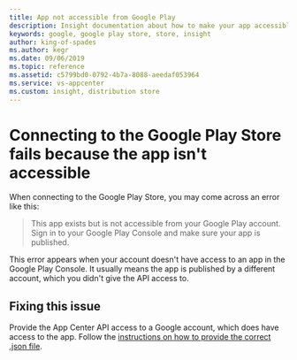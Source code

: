 ```yaml
---
title: App not accessible from Google Play
description: Insight documentation about how to make your app accessible for App Center
keywords: google, google play store, store, insight
author: king-of-spades
ms.author: kegr
ms.date: 09/06/2019
ms.topic: reference
ms.assetid: c5799bd0-0792-4b7a-8088-aeedaf053964
ms.service: vs-appcenter
ms.custom: insight, distribution store
---
```


# Connecting to the Google Play Store fails because the app isn't accessible

When connecting to the Google Play Store, you may come across an error like this:

> This app exists but is not accessible from your Google Play account. Sign in to your Google Play Console and make sure your app is published.

This error appears when your account doesn't have access to an app in the Google Play Console. It usually means the app is published by a different account, which you didn't give the API access to.

## Fixing this issue

Provide the App Center API access to a Google account, which does have access to the app. Follow the [instructions on how to provide the correct .json file](https://docs.microsoft.com/appcenter/distribution/stores/googleplay).
